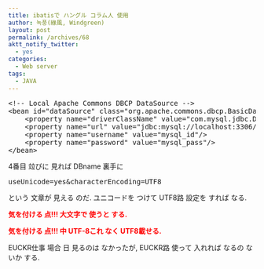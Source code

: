 ```yaml
---
title: ibatisで ハングル コラム人 使用
author: 녹풍(綠風, Windgreen)
layout: post
permalink: /archives/68
aktt_notify_twitter:
  - yes
categories:
  - Web server
tags:
  - JAVA
---
```

<pre title="code" class="brush: xhtml;highlight: [4]; ">&lt;!-- Local Apache Commons DBCP DataSource --&gt;
&lt;bean id="dataSource" class="org.apache.commons.dbcp.BasicDataSource" destroy-method="close"&gt;
	&lt;property name="driverClassName" value="com.mysql.jdbc.Driver"/&gt;
	&lt;property name="url" value="jdbc:mysql://localhost:3306/DBname?useUnicode=yes&amp;characterEncoding=UTF8"/&gt;
	&lt;property name="username" value="mysql_id"/&gt;
	&lt;property name="password" value="mysql_pass"/&gt;
&lt;/bean&gt;</pre>

4番目 竝びに 見れば DBname 裏手に

<pre title="code" class="brush: xhtml;">useUnicode=yes&amp;characterEncoding=UTF8</pre>

という 文章が 見える のだ. ユニコードを つけて UTF8路 設定を すれば なる.

**<span style="color: rgb(255, 0, 0);">気を付ける 点!!! 大文字で 使うと する.</span>**

**<span style="color: rgb(255, 0, 0);">気を付ける 点!!! 中 UTF-8これ なく UTF8載せる.<br /> </span>**

EUCKR仕事 場合 日 見るのは なかったが, EUCKR路 使って 入れれば なるの ないか する.